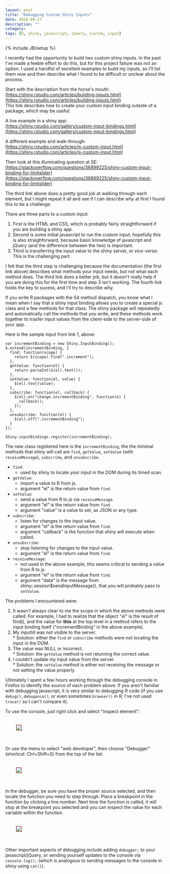 ```yaml
---
layout: post
title: "Debugging Custom Shiny Inputs"
date: 2018-09-27
description: ""
category: 
tags: [R, shiny, javascript, jQuery, custom, input]
---
```

{% include JB/setup %}

I recently had the opportunity to build two custom shiny inputs. In the past I've made a feeble effort to do this, but for this project failure was not an option. I used a handful of excellent examples to build my inputs, so I'll list them now and then describe what I found to be difficult or unclear about the process.  

Start with the description from the horse's mouth:  
[https://shiny.rstudio.com/articles/building-inputs.html](https://shiny.rstudio.com/articles/building-inputs.html)  
This link describes how to create your custom input binding outside of a package, which may be useful.  

A live example in a shiny app:  
[https://shiny.rstudio.com/gallery/custom-input-bindings.html](https://shiny.rstudio.com/gallery/custom-input-bindings.html)  

A different example and walk-through:  
[https://shiny.rstudio.com/articles/js-custom-input.html](https://shiny.rstudio.com/articles/js-custom-input.html)

Then look at this illuminating question at SE:  
[https://stackoverflow.com/questions/36899225/shiny-custom-input-binding-for-limitslider](https://stackoverflow.com/questions/36899225/shiny-custom-input-binding-for-limitslider)  

The third link above does a pretty good job at walking through each element, but I might repeat it all and see if I can describe why at first I found this to be a challenge.  

There are three parts to a custom input:  

  1. First is the HTML and CSS, which is probably fairly straightforward if you are building a shiny app.  
  2. Second is some initial javascript to run the custom input; hopefully this is also straighforward, because basic knowledge of javascript and jQuery (and the difference between the two) is important.  
  3. Third is transferring the input value to the shiny server, or *vice-versa*. This is the challenging part.  
  
I felt that the third step is challenging because the documentation (the first link above) describes what methods your input needs, but not what each method does. The third link does a better job, but it doesn't really help if you are doing this for the first time and step 3 isn't working. The fourth link holds the key to sucess, and I'll try to describe why.  

If you write R packages with the S4 method dispatch, you know what I mean when I say that a shiny input binding allows you to create a special js class and a few methods for that class. The shiny package will repeatedly and automatically call the methods that you write, and these methods work together to trasfer input values from the client-side to the server-side of your app.  

Here is the sample input from link 1, above:  

```
var incrementBinding = new Shiny.InputBinding();
$.extend(incrementBinding, {
  find: function(scope) {
    return $(scope).find(".increment");
  },
  getValue: function(el) {
    return parseInt($(el).text());
  },
  setValue: function(el, value) {
    $(el).text(value);
  },
  subscribe: function(el, callback) {
    $(el).on("change.incrementBinding", function(e) {
      callback();
    });
  },
  unsubscribe: function(el) {
    $(el).off(".incrementBinding");
  }
});

Shiny.inputBindings.register(incrementBinding);
```
<style>img {border:1px solid brown; margin:34px;}</style>
The new class registered here is the `incrementBinding`, the the minimal methods that shiny will call are `find`, `getValue`, `setValue` (with `receiveMessage`), `subscribe`, and `unsubscribe`.  

  * `find`:  
    * used by shiny to locate your input in the DOM during its timed scan.  
  * `getValue`:  
    * import a value to R from js.  
    * argument "el" is the return value from `find`.  
  * `setValue`:  
    * send a value from R to js via `receiveMessage`.  
    * argument "el" is the return value from `find`.  
    * argument "value" is a value to set, as JSON or any type.  
  * `subscribe`:  
    * listen for changes to the input value.  
    * argument "el" is the return value from `find`.  
    * argument "callback" is the function that shiny will execute when called.  
  * `unsubscribe`:  
    * stop listening for changes to the input value.  
    * argument "el" is the return value from `find`.  
  * `receiveMessage`:  
    * not used in the above example, this seems critical to sending a value from R to js.   
    * argument "el" is the return value from `find`.    
    * argument "data" is the message from shiny::session$sendInputMessage(), that you will probably pass to `setValue`.  

The problems I encountered were:  
  1. It wasn't always clear to me the scope in which the above methods were called. For example, I had to realize that the object "el" is the result of find(), and the value for **this** at the top level in a method refers to the input binding itself ("incrementBinding" in the above example).
  1. My inputId was not visible to the server.  
    * Solution: either the `find` or `subscribe` methods were not locating the input in the DOM.  
  2. The value was NULL or incorrect.  
    * Solution: the `getValue` method is not returning the correct value.  
  3. I couldn't update my input value from the server.  
    * Solution: the `setValue` method is either not receiving the message or not setting the value properly.  

Ultimately I spent a few hours working through the debugging console in Firefox to identify the source of each problem above. If you aren't familiar with debugging javascript, it is very similar to debugging R code (if you use `debug()`, `debugonce()`, or even sometimes `browser()` in R; I've not used `trace()` so I can't compare it).  

To use the console, just right click and select "inspect element":  
![](/assets/blog/customInputs/inspectElement.png)  

Or use the menu to select "web developer", then choose "Debugger" (shortcut: Ctrl+Shift+S) from the top of the list:  
![](/assets/blog/customInputs/webDeveloper.png)  

In the debugger, be sure you have the proper source selected, and then locate the function you need to step through. Place a breakpoint in the function by clicking a line number. Next time the function is called, it will stop at the breakpoint you selected and you can inspect the value for each variable within the function.  
![](/assets/blog/customInputs/debugger.png)  

Other important aspects of debugging include adding `debugger;` to your javascript/jQuery, or sending yourself updates to the console via `console.log();` (which is analogous to sending messages to the console in shiny using `cat()`).



